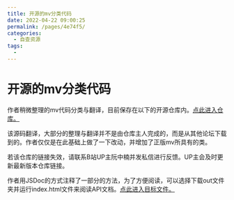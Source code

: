 ```yaml
---
title: 开源的mv分类代码
date: 2022-04-22 09:00:25
permalink: /pages/4e74f5/
categories:
  - 自查资源
tags:
  - 
---
```

# 开源的mv分类代码

作者稍微整理的mv代码分类与翻译，目前保存在以下的开源仓库内。[点此进入仓库。](https://gitee.com/HechiCollegeComputerAssociation/RPGMV_project)

该源码翻译，大部分的整理与翻译并不是由仓库主人完成的，而是从其他论坛下载到的。作者仅仅是在此基础上做了一下改动，并增加了正版mv所具有的类。

若该仓库的链接失效，请联系B站UP主阮中楠并发私信进行反馈。UP主会及时更新最新版本仓库链接。


作者用JSDoc的方式注释了一部分的方法，为了方便阅读，可以选择下载out文件夹并运行index.html文件来阅读API文档。[点此进入目标文件。](https://gitee.com/HechiCollegeComputerAssociation/RPGMV_project/blob/master/out/index.html)


